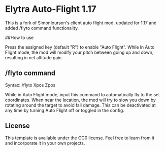 # Elytra Auto-Flight 1.17

This is a fork of Simonlourson's client auto flight mod, updated for 1.17 and added /flyto command functionality.

##How to use

Press the assigned key (default "R") to enable "Auto Flight". While in Auto Flight mode, the mod will modify your pitch between going up and down, resulting in net altitude gain.

## /flyto command
Syntax: /flyto Xpos Zpos

While in Auto Flight mode, input this command to automatically fly to the set coordinates. When near the location, the mod will try to slow you down by rotating around the target to avoid fall damage. This can be deactivated at any time by turning Auto Flight off or toggled in the config.

## License

This template is available under the CC0 license. Feel free to learn from it and incorporate it in your own projects.
